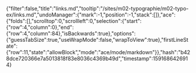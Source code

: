 {"filter":false,"title":"links.md","tooltip":"/sites/m02-typographie/m02-typo-ex/links.md","undoManager":{"mark":-1,"position":-1,"stack":[]},"ace":{"folds":[],"scrolltop":0,"scrollleft":0,"selection":{"start":{"row":4,"column":0},"end":{"row":4,"column":84},"isBackwards":true},"options":{"guessTabSize":true,"useWrapMode":false,"wrapToView":true},"firstLineState":{"row":11,"state":"allowBlock","mode":"ace/mode/markdown"}},"hash":"b428dce720366e7a5013818f83e8036c4369b49d","timestamp":1591686426914}